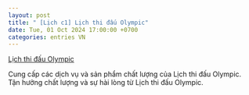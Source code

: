 ```yaml
---
layout: post
title: " [Lịch c1] Lịch thi đấu Olympic"
date: Tue, 01 Oct 2024 17:00:00 +0700
categories: entries VN
---
```

[Lịch thi đấu Olympic](https://hnue.edu.vn/90107125.html?video%20b%C3%A0n%20th%E1%BA%AFng%20c%C3%BAp%20c1%20%C4%91%C3%AAm%20qua.aspx)

Cung cấp các dịch vụ và sản phẩm chất lượng của Lịch thi đấu Olympic. Tận hưởng chất lượng và sự hài lòng từ Lịch thi đấu Olympic.️

